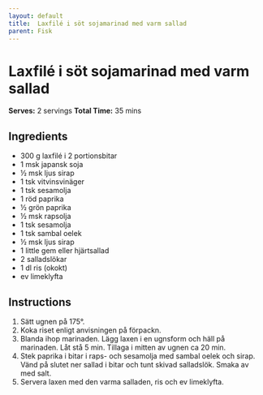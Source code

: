 ```yaml
---
layout: default
title:  Laxfilé i söt sojamarinad med varm sallad
parent: Fisk
---
```


# Laxfilé i söt sojamarinad med varm sallad
**Serves:** 2 servings
**Total Time:** 35 mins

## Ingredients
- 300 g laxfilé i 2 portionsbitar
- 1 msk japansk soja
- ½ msk ljus sirap
- 1 tsk vitvinsvinäger
- 1 tsk sesamolja
- 1 röd paprika
- ½ grön paprika
- ½ msk rapsolja
- 1 tsk sesamolja
- 1 tsk sambal oelek
- ½ msk ljus sirap
- 1 little gem eller hjärtsallad
- 2 salladslökar
- 1 dl ris (okokt)
- ev limeklyfta

## Instructions
1. Sätt ugnen på 175°.
2. Koka riset enligt anvisningen på förpackn.
3. Blanda ihop marinaden. Lägg laxen i en ugnsform och häll på marinaden. Låt stå 5 min. Tillaga i mitten av ugnen ca 20 min.
4. Stek paprika i bitar i raps- och sesamolja med sambal oelek och sirap. Vänd på slutet ner sallad i bitar och tunt skivad salladslök. Smaka av med salt.
5. Servera laxen med den varma salladen, ris och ev limeklyfta.
